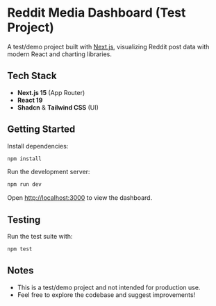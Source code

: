 # Reddit Media Dashboard (Test Project)

A test/demo project built with [Next.js](https://nextjs.org), visualizing Reddit post data with modern React and charting libraries.

## Tech Stack

- **Next.js 15** (App Router)
- **React 19**
- **Shadcn** & **Tailwind CSS** (UI)

## Getting Started

Install dependencies:

```bash
npm install
```

Run the development server:

```bash
npm run dev
```

Open [http://localhost:3000](http://localhost:3000) to view the dashboard.

## Testing

Run the test suite with:

```bash
npm test
```

## Notes

- This is a test/demo project and not intended for production use.
- Feel free to explore the codebase and suggest improvements!
